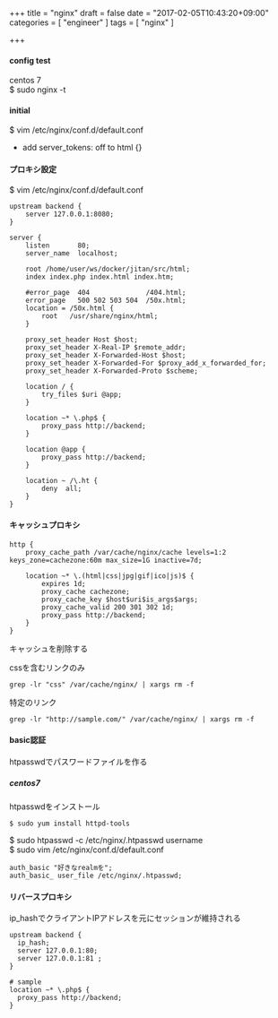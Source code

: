 +++
title = "nginx"
draft = false
date = "2017-02-05T10:43:20+09:00"
categories = [ "engineer" ]
tags = [ "nginx" ]

+++

#### config test

centos 7  
$ sudo nginx -t  

#### initial

$ vim /etc/nginx/conf.d/default.conf

- add server_tokens: off to html {}

#### プロキシ設定

$ vim /etc/nginx/conf.d/default.conf

```
upstream backend {
    server 127.0.0.1:8080;
}

server {
    listen       80;
    server_name  localhost;

    root /home/user/ws/docker/jitan/src/html;
    index index.php index.html index.htm;

    #error_page  404              /404.html;
    error_page   500 502 503 504  /50x.html;
    location = /50x.html {
        root   /usr/share/nginx/html;
    }

    proxy_set_header Host $host;
    proxy_set_header X-Real-IP $remote_addr;
    proxy_set_header X-Forwarded-Host $host;
    proxy_set_header X-Forwarded-For $proxy_add_x_forwarded_for;
    proxy_set_header X-Forwarded-Proto $scheme;

    location / {
        try_files $uri @app;
    }

    location ~* \.php$ {
        proxy_pass http://backend;
    }

    location @app {
        proxy_pass http://backend;
    }

    location ~ /\.ht {
        deny  all;
    }
}
```

#### キャッシュプロキシ

```
http {
    proxy_cache_path /var/cache/nginx/cache levels=1:2 keys_zone=cachezone:60m max_size=1G inactive=7d;

    location ~* \.(html|css|jpg|gif|ico|js)$ {
        expires 1d;
        proxy_cache cachezone;
        proxy_cache_key $host$uri$is_args$args;
        proxy_cache_valid 200 301 302 1d;
        proxy_pass http://backend;
    }
}
```

キャッシュを削除する

cssを含むリンクのみ

```
grep -lr "css" /var/cache/nginx/ | xargs rm -f
```

特定のリンク

```
grep -lr "http://sample.com/" /var/cache/nginx/ | xargs rm -f
```

#### basic認証

htpasswdでパスワードファイルを作る

##### centos7

htpasswdをインストール

```
$ sudo yum install httpd-tools
```

$ sudo htpasswd -c /etc/nginx/.htpasswd username  
$ sudo vim /etc/nginx/conf.d/default.conf

```
auth_basic "好きなrealmを";
auth_basic_ user_file /etc/nginx/.htpasswd;
```

#### リバースプロキシ

ip_hashでクライアントIPアドレスを元にセッションが維持される  

```
upstream backend {
  ip_hash;
  server 127.0.0.1:80;
  server 127.0.0.1:81 ;
}

# sample
location ~* \.php$ {
  proxy_pass http://backend;
}
```




